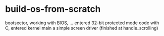 # build-os-from-scratch
bootsector, working with BIOS, ...
entered 32-bit protected mode
code with C, entered kernel main
a simple screen driver (finished at handle_scrolling)